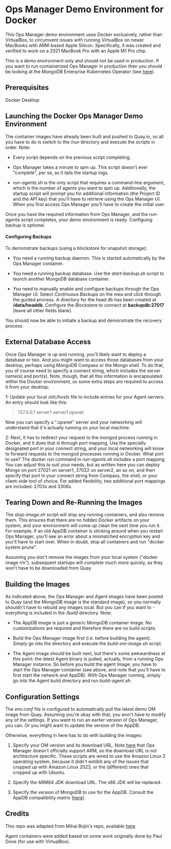 # Ops Manager Demo Environment for Docker

This Ops Manager demo environment uses Docker exclusively, rather than VirtualBox, to circumvent issues with running VirtualBox on newer MacBooks with ARM-based Apple Silicon. Specifically, it was created and verified to work on a 2021 MacBook Pro with an Apple M1 Pro chip.

This is a demo environment only and should not be used in production. If you want to run containerized Ops Manager in production then you should be looking at the MongoDB Enterprise Kubernetes Operator (see [here](https://www.mongodb.com/docs/kubernetes-operator/stable/)).

## Prerequisites

Docker Desktop


## Launching the Docker Ops Manager Demo Environment

The container images have already been built and pushed to Quay.io, so all you have to do is switch to the */run* directory and execute the scripts in order. Note:

- Every script depends on the previous script completing. 

- Ops Manager takes a minute to spin up. This script doesn't ever "complete", per se, as it tails the startup logs.

- *run-agents.sh* is the only script that requires a command-line argument, which is the number of agents you want to spin up. Additionally, the startup script will prompt you for additional information (the Project ID and the API key) that you'll have to retrieve using the Ops Manager UI. When you first access Ops Manager you'll have to create the initial user.

Once you have the required information from Ops Manager, and the *run-agents* script completes, your demo environment is ready. Configuing backup is optional.


#### Configuring Backups

To demonstrate backups (using a blockstore for snapshot storage):

- You need a running backup daemon. This is started automatically by the Ops Manager container.

- You need a running backup database. Use the *start-backup.sh* script to launch another MongoDB database container.

- You need to manually enable and configure backups through the Ops Manager UI. Select *Continuous Backups* on the meu and click through the guided process. A directory for the head db has been created at **/data/headdb**. Configure the Blockstore to connect at **backupdb:27017** (leave all other fields blank).

You should now be able to initiate a backup and demonstrate the recovery process.


## External Database Access

Once Ops Manager is up and running, you'll likely want to deploy a database or two. And you might want to access those databases from your desktop, perhaps using MongoDB Compass or the Mongo shell. To do that, you of course need to specify a connect string, which includes the server name(s) and port(s). Note, though, that all this information is encapsulated within the Docker environment, so some extra steps are required to access it from your desktop:

1: Update your local */etc/hosts* file to include entries for your Agent servers. An entry should look like this:

> 127.0.0.1       server1 server1.opsnet

Now you can specify a ".opsnet" server and your networking will understand that it's actually running on your local machine.

2: Next, it has to redirect your request to the mongod process running in Docker, and it does that is through port mapping. Use the specially designated port in your connect string, and your local networking will know to forward requests to the mongod processes running in Docker. What port to use? The *docker run* command in *run-agents.sh* includes a port mapping. You can adjust this to suit your needs, but as written here you can deploy Mongo on port 27021 on server1, 27022 on server2, an so on, and then specify that port in your connect string from Compass, the shell, or your client-side tool of choice. For added flexibility, two additional port mappings are included: 2703x and 3306x.


## Tearing Down and Re-Running the Images

The *stop-image.sh* script will stop any running containers, and also remove them. This ensures that there are no hidden Docker artifacts on your system, and your environment will come up clean the next time you run it. For example, if an old AppDB container is sticking around when you restart Ops Manager, you'll see an error about a mismatched encryption key and you'll have to start over. When in doubt, stop all containers and run "docker system prune".

Assuming you don't remove the images from your local system ("docker image rm"), subsequent startups will complete much more quickly, as they won't have to be downloaded from Quay. 


## Building the Images

As indicated above, the Ops Manager and Agent images have been posted to Quay (and the MongoDB image is the standard image), so you normally shouldn't have to rebuild any images local. But you can if you want to - everything is included in the */build* directory. Note:

- The AppDB image is just a generic MongoDB container image. No customizations are required and therefore there are no build scripts.

- Build the Ops Manager image first (i.e. before building the agent). Simply go into the directory and execute the *build-om-image.sh* script.

- The Agent image should be built next, but there's some awkwardness at this point: the latest Agent binary is pulled, actually, from a running Ops Manager instance. So before you build the agent Image, you have to start the Ops Manager container (see above, and note that you'll have to first start the network and AppDB). With Ops Manager running, simply go into the Agent build directory and run *build-agent.sh*. 


## Configuration Settings

The *env.conf* file is configured to automatically pull the latest demo OM image from Quay. Assuming you're okay with that, you won't have to modify any of the settings. If you want to run an earlier version of Ops Manager, you can. Or you might want to update the version of the AppDB.

Otherwise, everything in here has to do with building the images:

1. Specify your OM version and its download URL. Note [here](https://www.mongodb.com/docs/ops-manager/current/core/requirements/#operating-systems-compatible-with-onprem) that Ops Manager doesn't officially support ARM, so the download URL is not architecture specific. These scripts are wired to use the Amazon Linux 2 operating system, because it didn't exhibit any of the issues that cropped up with Amazon Linux 2023, or the (different) ones that cropped up with Ubuntu.

2. Specify the ARM64 JDK download URL. The x86 JDK will be replaced. 

3. Specify the version of MongoDB to use for the AppDB. Consult the AppDB compatibility matrix ([here](https://www.mongodb.com/docs/ops-manager/current/tutorial/prepare-backing-mongodb-instances/#use-a-compatible-mongodb-version)).


## Credits

This repo was adapted from Mihai Bojin's repo, available [here](https://github.com/mongodb-labs/omida/tree/main). 

Agent containers were added based on some work originally done by Paul Done (for use with VirtualBox).

